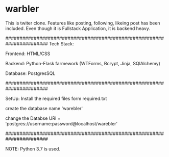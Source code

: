 # warbler
This is twiter clone. Features like posting, following, likeing post has been included. Even though it is Fullstack Application, it is backend heavy.

#######################################################################
Tech Stack:

Frontend: HTML/CSS

Backend: Python-Flask farmework (WTForms, Bcrypt, Jinja, SQlAlchemy)

Database: PostgresSQL 

#######################################################################

SetUp:
Install the required files form required.txt 

create the database name 'warebler'

change the Databse URI = 'postgres://username:password@localhost/warebler'

#######################################################################

NOTE: Python 3.7 is used.



